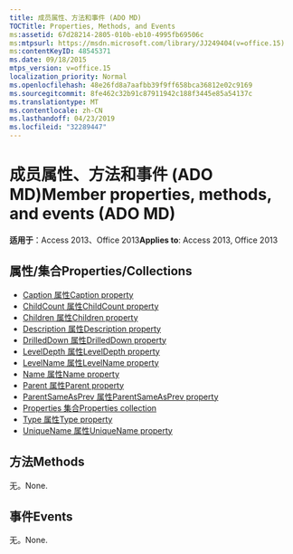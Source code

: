 ```yaml
---
title: 成员属性、方法和事件 (ADO MD)
TOCTitle: Properties, Methods, and Events
ms:assetid: 67d28214-2805-010b-eb10-4995fb69506c
ms:mtpsurl: https://msdn.microsoft.com/library/JJ249404(v=office.15)
ms:contentKeyID: 48545371
ms.date: 09/18/2015
mtps_version: v=office.15
localization_priority: Normal
ms.openlocfilehash: 48e26fd8a7aafbb39f9ff658bca36812e02c9169
ms.sourcegitcommit: 8fe462c32b91c87911942c188f3445e85a54137c
ms.translationtype: MT
ms.contentlocale: zh-CN
ms.lasthandoff: 04/23/2019
ms.locfileid: "32289447"
---
```

# <a name="member-properties-methods-and-events-ado-md"></a><span data-ttu-id="a772a-102">成员属性、方法和事件 (ADO MD)</span><span class="sxs-lookup"><span data-stu-id="a772a-102">Member properties, methods, and events (ADO MD)</span></span>

<span data-ttu-id="a772a-103">**适用于**：Access 2013、Office 2013</span><span class="sxs-lookup"><span data-stu-id="a772a-103">**Applies to**: Access 2013, Office 2013</span></span>

## <a name="propertiescollections"></a><span data-ttu-id="a772a-104">属性/集合</span><span class="sxs-lookup"><span data-stu-id="a772a-104">Properties/Collections</span></span>

- [<span data-ttu-id="a772a-105">Caption 属性</span><span class="sxs-lookup"><span data-stu-id="a772a-105">Caption property</span></span>](caption-property-ado-md.md)
- [<span data-ttu-id="a772a-106">ChildCount 属性</span><span class="sxs-lookup"><span data-stu-id="a772a-106">ChildCount property</span></span>](childcount-property-ado-md.md)
- [<span data-ttu-id="a772a-107">Children 属性</span><span class="sxs-lookup"><span data-stu-id="a772a-107">Children property</span></span>](children-property-ado-md.md)
- [<span data-ttu-id="a772a-108">Description 属性</span><span class="sxs-lookup"><span data-stu-id="a772a-108">Description property</span></span>](description-property-ado-md.md)
- [<span data-ttu-id="a772a-109">DrilledDown 属性</span><span class="sxs-lookup"><span data-stu-id="a772a-109">DrilledDown property</span></span>](drilleddown-property-ado-md.md)
- [<span data-ttu-id="a772a-110">LevelDepth 属性</span><span class="sxs-lookup"><span data-stu-id="a772a-110">LevelDepth property</span></span>](leveldepth-property-ado-md.md)
- [<span data-ttu-id="a772a-111">LevelName 属性</span><span class="sxs-lookup"><span data-stu-id="a772a-111">LevelName property</span></span>](levelname-property-ado-md.md)
- [<span data-ttu-id="a772a-112">Name 属性</span><span class="sxs-lookup"><span data-stu-id="a772a-112">Name property</span></span>](name-property-ado-md.md)
- [<span data-ttu-id="a772a-113">Parent 属性</span><span class="sxs-lookup"><span data-stu-id="a772a-113">Parent property</span></span>](parent-property-ado-md.md)
- [<span data-ttu-id="a772a-114">ParentSameAsPrev 属性</span><span class="sxs-lookup"><span data-stu-id="a772a-114">ParentSameAsPrev property</span></span>](parentsameasprev-property-ado-md.md)
- [<span data-ttu-id="a772a-115">Properties 集合</span><span class="sxs-lookup"><span data-stu-id="a772a-115">Properties collection</span></span>](properties-collection-ado.md)
- [<span data-ttu-id="a772a-116">Type 属性</span><span class="sxs-lookup"><span data-stu-id="a772a-116">Type property</span></span>](type-property-ado-md.md)
- [<span data-ttu-id="a772a-117">UniqueName 属性</span><span class="sxs-lookup"><span data-stu-id="a772a-117">UniqueName property</span></span>](uniquename-property-ado-md.md)


## <a name="methods"></a><span data-ttu-id="a772a-118">方法</span><span class="sxs-lookup"><span data-stu-id="a772a-118">Methods</span></span>

<span data-ttu-id="a772a-119">无。</span><span class="sxs-lookup"><span data-stu-id="a772a-119">None.</span></span>

## <a name="events"></a><span data-ttu-id="a772a-120">事件</span><span class="sxs-lookup"><span data-stu-id="a772a-120">Events</span></span>

<span data-ttu-id="a772a-121">无。</span><span class="sxs-lookup"><span data-stu-id="a772a-121">None.</span></span>


